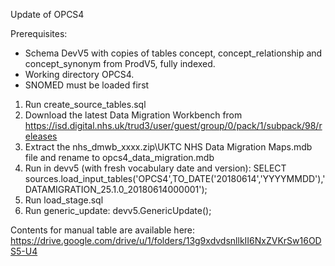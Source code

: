 Update of OPCS4

Prerequisites:
- Schema DevV5 with copies of tables concept, concept_relationship and concept_synonym from ProdV5, fully indexed.
- Working directory OPCS4.
- SNOMED must be loaded first

1. Run create_source_tables.sql
2. Download the latest Data Migration Workbench from https://isd.digital.nhs.uk/trud3/user/guest/group/0/pack/1/subpack/98/releases
3. Extract the nhs_dmwb_xxxx.zip\UKTC NHS Data Migration Maps.mdb file and rename to opcs4_data_migration.mdb
4. Run in devv5 (with fresh vocabulary date and version): SELECT sources.load_input_tables('OPCS4',TO_DATE('20180614','YYYYMMDD'),'DATAMIGRATION_25.1.0_20180614000001');
5. Run load_stage.sql
6. Run generic_update: devv5.GenericUpdate();

Contents for manual table are available here:
https://drive.google.com/drive/u/1/folders/13g9xdvdsnllkII6NxZVKrSw16ODS5-U4
